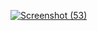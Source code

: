 [
![Screenshot (53)](https://github.com/vivuvimalwa/vivuvi/assets/150816878/73eb4097-dccb-4132-9dd0-247ea056676a)
](url)
